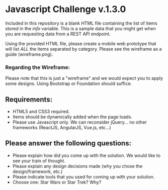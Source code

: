 # Javascript Challenge v.1.3.0

Included in this repository is a blank HTML file containing the list of items stored in the *info* variable. This is a sample data that you might get when you are requesting data from a REST API endpoint.

Using the provided HTML file, please create a mobile web prototype that will list *ALL* the items separated by category. Please see the wireframe as a guide (wireframe.png). 

### Regarding the Wireframe:
Please note that this is just a "wireframe" and we would expect you to apply some designs. Using Bootstrap or Foundation should suffice.

## Requirements:
* HTML5 and CSS3 required.
* Items should be dynamically added when the page loads.
* Please use Javascript only. We can reconsider jQuery... no other frameworks (ReactJS, AngularJS, Vue.js, etc...)

## Please answer the following questions:
* Please explain how did you come up with the solution. We would like to see your train of thought.
* Please explain any design decisions made (why you chose the design/framework, etc.)
* Please indicate tools that you used for coming up with your solution.
* Choose one: Star Wars or Star Trek? Why?


